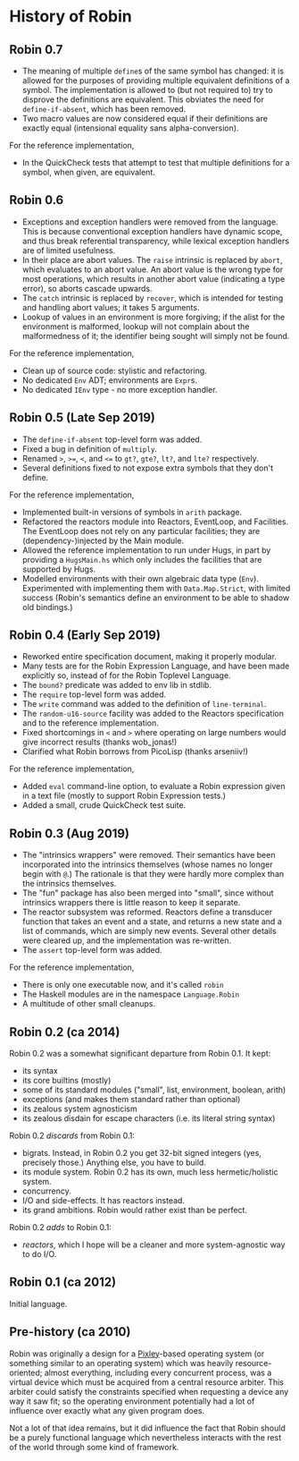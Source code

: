 History of Robin
================

Robin 0.7
---------

*   The meaning of multiple `define`s of the same symbol
    has changed: it is allowed for the purposes of
    providing multiple equivalent definitions of a symbol.
    The implementation is allowed to (but not required to)
    try to disprove the definitions are equivalent.  This
    obviates the need for `define-if-absent`, which has
    been removed.
*   Two macro values are now considered equal if their
    definitions are exactly equal (intensional equality
    sans alpha-conversion).

For the reference implementation,

*   In the QuickCheck tests that attempt to test
    that multiple definitions for a symbol, when given,
    are equivalent.

Robin 0.6
---------

*   Exceptions and exception handlers were removed from
    the language.  This is because conventional exception
    handlers have dynamic scope, and thus break referential
    transparency, while lexical exception handlers are of
    limited usefulness.
*   In their place are abort values.  The `raise` intrinsic
    is replaced by `abort`, which evaluates to
    an abort value.  An abort value is the wrong type for
    most operations, which results in another abort value
    (indicating a type error), so aborts cascade upwards.
*   The `catch` intrinsic is replaced by `recover`, which
    is intended for testing and handling abort values;
    it takes 5 arguments.
*   Lookup of values in an environment is more forgiving;
    if the alist for the environment is malformed, lookup
    will not complain about the malformedness of it; the
    identifier being sought will simply not be found.

For the reference implementation,

*   Clean up of source code: stylistic and refactoring.
*   No dedicated `Env` ADT; environments are `Expr`s.
*   No dedicated `IEnv` type - no more exception handler.

Robin 0.5 (Late Sep 2019)
---------

*   The `define-if-absent` top-level form was added.
*   Fixed a bug in definition of `multiply`.
*   Renamed `>`, `>=`, `<`, and `<=` to `gt?`, `gte?`,
    `lt?`, and `lte?` respectively.
*   Several definitions fixed to not expose extra symbols
    that they don't define.

For the reference implementation,

*   Implemented built-in versions of symbols in `arith` package.
*   Refactored the reactors module into Reactors, EventLoop, and
    Facilities.  The EventLoop does not rely on any particular
    facilities; they are (dependency-)injected by the Main module.
*   Allowed the reference implementation to run under Hugs,
    in part by providing a `HugsMain.hs` which only includes the
    facilities that are supported by Hugs.
*   Modelled environments with their own algebraic data type
    (`Env`).  Experimented with implementing them with
    `Data.Map.Strict`, with limited success (Robin's semantics
    define an environment to be able to shadow old bindings.)

Robin 0.4 (Early Sep 2019)
---------

*   Reworked entire specification document, making it properly modular.
*   Many tests are for the Robin Expression Language, and have been
    made explicitly so, instead of for the Robin Toplevel Language.
*   The `bound?` predicate was added to env lib in stdlib.
*   The `require` top-level form was added.
*   The `write` command was added to the definition of `line-terminal`.
*   The `random-u16-source` facility was added to the Reactors
    specification and to the reference implementation.
*   Fixed shortcomings in `<` and `>` where operating on large numbers
    would give incorrect results (thanks wob_jonas!)
*   Clarified what Robin borrows from PicoLisp (thanks arseniiv!)

For the reference implementation,

*   Added `eval` command-line option, to evaluate a Robin expression
    given in a text file (mostly to support Robin Expression tests.)
*   Added a small, crude QuickCheck test suite.

Robin 0.3 (Aug 2019)
---------

*   The "intrinsics wrappers" were removed.  Their semantics have been
    incorporated into the intrinsics themselves (whose names no longer
    begin with `@`.)  The rationale is that they were hardly more complex
    than the intrinsics themselves.
*   The "fun" package has also been merged into "small", since without
    intrinsics wrappers there is little reason to keep it separate.
*   The reactor subsystem was reformed.  Reactors define a transducer
    function that takes an event and a state, and returns a new state
    and a list of commands, which are simply new events.  Several other
    details were cleared up, and the implementation was re-written.
*   The `assert` top-level form was added.

For the reference implementation,

*   There is only one executable now, and it's called `robin`
*   The Haskell modules are in the namespace `Language.Robin`
*   A multitude of other small cleanups.

Robin 0.2 (ca 2014)
---------

Robin 0.2 was a somewhat significant departure from Robin 0.1.  It kept:

*   its syntax
*   its core builtins (mostly)
*   some of its standard modules ("small", list, environment, boolean, arith)
*   exceptions (and makes them standard rather than optional)
*   its zealous system agnosticism
*   its zealous disdain for escape characters (i.e. its literal string syntax)

Robin 0.2 *discards* from Robin 0.1:

*   bigrats.  Instead, in Robin 0.2 you get 32-bit signed integers (yes,
    precisely those.)  Anything else, you have to build.
*   its module system.  Robin 0.2 has its own, much less hermetic/holistic
    system.
*   concurrency.
*   I/O and side-effects.  It has reactors instead.
*   its grand ambitions.  Robin would rather exist than be perfect.

Robin 0.2 *adds* to Robin 0.1:

*   _reactors_, which I hope will be a cleaner and more system-agnostic
    way to do I/O.

Robin 0.1 (ca 2012)
---------

Initial language.

Pre-history (ca 2010)
-----------

Robin was originally a design for a [Pixley][]-based operating system (or something
similar to an operating system) which was heavily resource-oriented; almost
everything, including every concurrent process, was a virtual device
which must be acquired from a central resource arbiter.  This arbiter could
satisfy the constraints specified when requesting a device any way it saw
fit; so the operating environment potentially had a lot of influence over
exactly what any given program does.

Not a lot of that idea remains, but it did influence the fact that Robin should
be a purely functional language which nevertheless interacts with the rest of the
world through some kind of framework.

[Pixley]:    https://catseye.tc/node/Pixley
